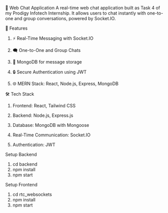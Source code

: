 💬 Web Chat Application
A real-time web chat application built as Task 4 of my Prodigy Infotech Internship.
It allows users to chat instantly with one-to-one and group conversations, powered by Socket.IO.

🚀 Features
1. ⚡ Real-Time Messaging with Socket.IO

2. 🗨️ One-to-One and Group Chats

3. 💾 MongoDB for message storage

4. 🔒 Secure Authentication using JWT

5. 🌐 MERN Stack: React, Node.js, Express, MongoDB

🛠️ Tech Stack
1. Frontend: React, Tailwind CSS

2. Backend: Node.js, Express.js

3. Database: MongoDB with Mongoose

4. Real-Time Communication: Socket.IO

5. Authentication: JWT

Setup Backend

 1. cd backend
 2. npm install
 3. npm start


Setup Frontend

 1. cd rtc_websockets
 2. npm install
 3. npm start
